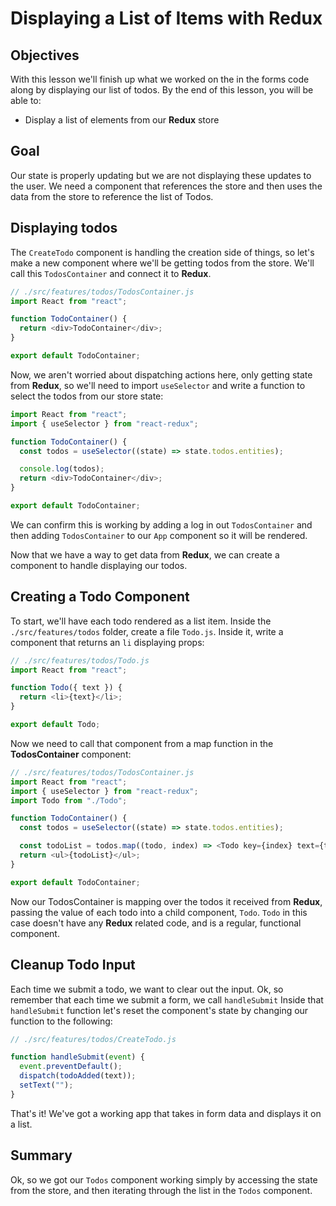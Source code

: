 # Displaying a List of Items with Redux

## Objectives

With this lesson we'll finish up what we worked on the in the forms code along
by displaying our list of todos. By the end of this lesson, you will be able to:

- Display a list of elements from our **Redux** store

## Goal

Our state is properly updating but we are not displaying these updates to the
user. We need a component that references the store and then uses the data from
the store to reference the list of Todos.

## Displaying todos

The `CreateTodo` component is handling the creation side of things, so let's
make a new component where we'll be getting todos from the store. We'll call
this `TodosContainer` and connect it to **Redux**.

```js
// ./src/features/todos/TodosContainer.js
import React from "react";

function TodoContainer() {
  return <div>TodoContainer</div>;
}

export default TodoContainer;
```

Now, we aren't worried about dispatching actions here, only getting state from
**Redux**, so we'll need to import `useSelector` and write a function to select
the todos from our store state:

```js
import React from "react";
import { useSelector } from "react-redux";

function TodoContainer() {
  const todos = useSelector((state) => state.todos.entities);

  console.log(todos);
  return <div>TodoContainer</div>;
}

export default TodoContainer;
```

We can confirm this is working by adding a log in out `TodosContainer`
and then adding `TodosContainer` to our `App` component so it will be rendered.

Now that we have a way to get data from **Redux**, we can create a component to
handle displaying our todos.

## Creating a Todo Component

To start, we'll have each todo rendered as a list item. Inside the
`./src/features/todos` folder, create a file `Todo.js`. Inside it, write a
component that returns an `li` displaying props:

```js
// ./src/features/todos/Todo.js
import React from "react";

function Todo({ text }) {
  return <li>{text}</li>;
}

export default Todo;
```

Now we need to call that component from a map function in the
**TodosContainer** component:

```js
// ./src/features/todos/TodosContainer.js
import React from "react";
import { useSelector } from "react-redux";
import Todo from "./Todo";

function TodoContainer() {
  const todos = useSelector((state) => state.todos.entities);

  const todoList = todos.map((todo, index) => <Todo key={index} text={todo} />);
  return <ul>{todoList}</ul>;
}

export default TodoContainer;
```

Now our TodosContainer is mapping over the todos it received from **Redux**,
passing the value of each todo into a child component, `Todo`. `Todo` in this case
doesn't have any **Redux** related code, and is a regular, functional component.

## Cleanup Todo Input

Each time we submit a todo, we want to clear out the input. Ok, so remember that
each time we submit a form, we call `handleSubmit` Inside that
`handleSubmit` function let's reset the component's state by changing our
function to the following:

```js
// ./src/features/todos/CreateTodo.js

function handleSubmit(event) {
  event.preventDefault();
  dispatch(todoAdded(text));
  setText("");
}
```

That's it! We've got a working app that takes in form data and displays it on a
list.

## Summary

Ok, so we got our `Todos` component working simply by accessing the state from
the store, and then iterating through the list in the `Todos` component.

